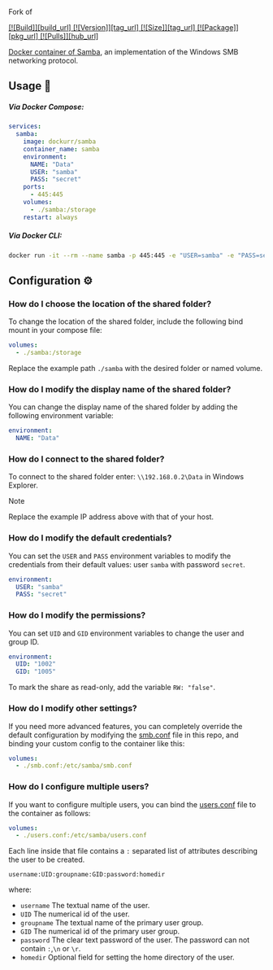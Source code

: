 <div>
  <p> Fork of <a href="https://github.com/dockur/samba>dockur/samba</a>.<br/>
  I've changed:</p>
            <ul>
              <li>smb.conf for more shared devices</ul>
              <li>compose.yml for use env vars. (protected at coolify)</ul>
            </ul>
  
  <p> Follow the original readme.me, or check the original rempo.</p>
</div>

<div align="center">

[![Build]][build_url]
[![Version]][tag_url]
[![Size]][tag_url]
[![Package]][pkg_url]
[![Pulls]][hub_url]

</div></h1>

Docker container of [Samba](https://www.samba.org/), an implementation of the Windows SMB networking protocol.

## Usage  🐳

##### Via Docker Compose:

```yaml
services:
  samba:
    image: dockurr/samba
    container_name: samba
    environment:
      NAME: "Data"
      USER: "samba"
      PASS: "secret"
    ports:
      - 445:445
    volumes:
      - ./samba:/storage
    restart: always
```

##### Via Docker CLI:

```bash
docker run -it --rm --name samba -p 445:445 -e "USER=samba" -e "PASS=secret" -v "${PWD:-.}/samba:/storage" dockurr/samba
```

## Configuration ⚙️

### How do I choose the location of the shared folder?

To change the location of the shared folder, include the following bind mount in your compose file:

```yaml
volumes:
  - ./samba:/storage
```

Replace the example path `./samba` with the desired folder or named volume.

### How do I modify the display name of the shared folder?

You can change the display name of the shared folder by adding the following environment variable:

```yaml
environment:
  NAME: "Data"
```  

### How do I connect to the shared folder?

To connect to the shared folder enter: `\\192.168.0.2\Data` in Windows Explorer.

> [!NOTE]
> Replace the example IP address above with that of your host.

### How do I modify the default credentials?

You can set the `USER` and `PASS` environment variables to modify the credentials from their default values: user `samba` with password `secret`.

```yaml
environment:
  USER: "samba"
  PASS: "secret"
```

### How do I modify the permissions?

You can set `UID` and `GID` environment variables to change the user and group ID.

```yaml
environment:
  UID: "1002"
  GID: "1005"
```

To mark the share as read-only, add the variable `RW: "false"`.

### How do I modify other settings?

If you need more advanced features, you can completely override the default configuration by modifying the [smb.conf](https://github.com/dockur/samba/blob/master/smb.conf) file in this repo, and binding your custom config to the container like this:

```yaml
volumes:
  - ./smb.conf:/etc/samba/smb.conf
```

### How do I configure multiple users?

If you want to configure multiple users, you can bind the [users.conf](https://github.com/dockur/samba/blob/master/users.conf) file to the container as follows:

```yaml
volumes:
  - ./users.conf:/etc/samba/users.conf
```

Each line inside that file contains a `:` separated list of attributes describing the user to be created.

`username:UID:groupname:GID:password:homedir`  

where:
- `username` The textual name of the user.
- `UID` The numerical id of the user.
- `groupname` The textual name of the primary user group.
- `GID` The numerical id of the primary user group.
- `password` The clear text password of the user. The password can not contain `:`,`\n` or `\r`.
- `homedir` Optional field for setting the home directory of the user. 
